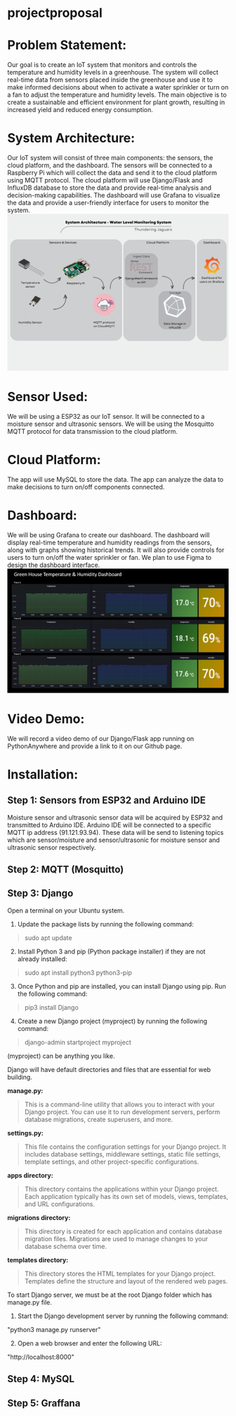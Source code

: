 # projectproposal
# Problem Statement: 
Our goal is to create an IoT system that monitors and controls the temperature and humidity levels in a greenhouse. The system will collect real-time data from sensors placed inside the greenhouse and use it to make informed decisions about when to activate a water sprinkler or turn on a fan to adjust the temperature and humidity levels. The main objective is to create a sustainable and efficient environment for plant growth, resulting in increased yield and reduced energy consumption.
# System Architecture:
Our IoT system will consist of three main components: the sensors, the cloud platform, and the dashboard. The sensors will be connected to a Raspberry Pi which will collect the data and send it to the cloud platform using MQTT protocol. The cloud platform will use Django/Flask and InfluxDB database to store the data and provide real-time analysis and decision-making capabilities. The dashboard will use Grafana to visualize the data and provide a user-friendly interface for users to monitor the system.
![Alt text](https://github.com/amirulsyahmiii/projectproposal/blob/main/Github%20repo/1.png)

# Sensor Used:
We will be using a ESP32 as our IoT sensor. It will be connected to a moisture sensor and ultrasonic sensors. We will be using the Mosquitto MQTT protocol for data transmission to the cloud platform.
# Cloud Platform:
The app will use MySQL to store the data. The app can analyze the data to make decisions to turn on/off components connected.
# Dashboard:
We will be using Grafana to create our dashboard. The dashboard will display real-time temperature and humidity readings from the sensors, along with graphs showing historical trends. It will also provide controls for users to turn on/off the water sprinkler or fan. We plan to use Figma to design the dashboard interface.
![Alt text](https://github.com/amirulsyahmiii/projectproposal/blob/main/software/soft%20dashboard.PNG)

# Video Demo:
We will record a video demo of our Django/Flask app running on PythonAnywhere and provide a link to it on our Github page.

# Installation:
## Step 1: Sensors from ESP32 and Arduino IDE
Moisture sensor and ultrasonic sensor data will be acquired by ESP32 and transmitted to Arduino IDE. Arduino IDE will be connected to a specific MQTT ip address (91.121.93.94). These data will be send to listening topics which are sensor/moisture and sensor/ultrasonic for moisture sensor and ultrasonic sensor respectively.

## Step 2: MQTT (Mosquitto)

## Step 3: Django
Open a terminal on your Ubuntu system.

1. Update the package lists by running the following command:

> sudo apt update

2. Install Python 3 and pip (Python package installer) if they are not already installed:

> sudo apt install python3 python3-pip

3. Once Python and pip are installed, you can install Django using pip. Run the following command:

> pip3 install Django

4. Create a new Django project (myproject) by running the following command:

> django-admin startproject myproject

(myproject) can be anything you like.

Django will have default directories and files that are essential for web building.

**manage.py:**
>This is a command-line utility that allows you to interact with your Django project. You can use it to run development servers, perform database migrations, create superusers, and more.

**settings.py:**
> This file contains the configuration settings for your Django project. It includes database settings, middleware settings, static file settings, template settings, and other project-specific configurations.

**apps directory:**
> This directory contains the applications within your Django project. Each application typically has its own set of models, views, templates, and URL configurations.

**migrations directory:**
> This directory is created for each application and contains database migration files. Migrations are used to manage changes to your database schema over time.

**templates directory:**
> This directory stores the HTML templates for your Django project. Templates define the structure and layout of the rendered web pages.

To start Django server, we must be at the root Django folder which has manage.py file.

1. Start the Django development server by running the following command:

"python3 manage.py runserver"

2. Open a web browser and enter the following URL:

"http://localhost:8000"


## Step 4: MySQL

## Step 5: Graffana
